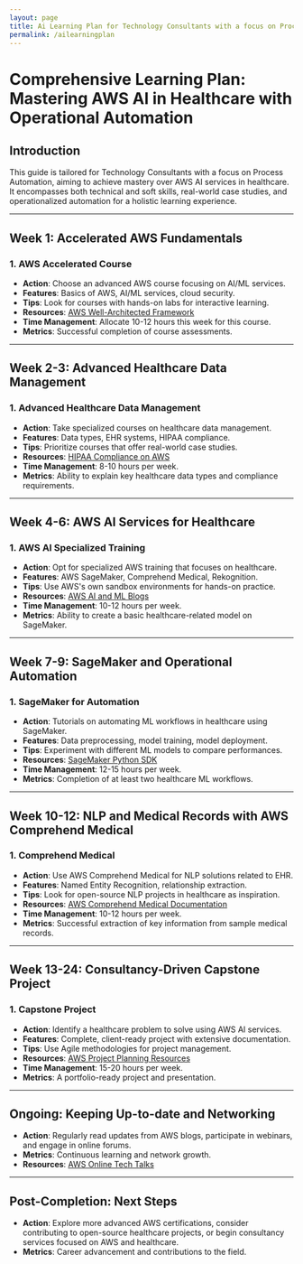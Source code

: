 ```yaml
---
layout: page
title: Ai Learning Plan for Technology Consultants with a focus on Process Automation
permalink: /ailearningplan
---
```

# Comprehensive Learning Plan: Mastering AWS AI in Healthcare with Operational Automation

## Introduction
This guide is tailored for Technology Consultants with a focus on Process Automation, aiming to achieve mastery over AWS AI services in healthcare. It encompasses both technical and soft skills, real-world case studies, and operationalized automation for a holistic learning experience.

---

## Week 1: Accelerated AWS Fundamentals

### 1. AWS Accelerated Course
- **Action**: Choose an advanced AWS course focusing on AI/ML services.
- **Features**: Basics of AWS, AI/ML services, cloud security.
- **Tips**: Look for courses with hands-on labs for interactive learning.
- **Resources**: [AWS Well-Architected Framework](https://aws.amazon.com/architecture/well-architected/)
- **Time Management**: Allocate 10-12 hours this week for this course.
- **Metrics**: Successful completion of course assessments.

---

## Week 2-3: Advanced Healthcare Data Management

### 1. Advanced Healthcare Data Management
- **Action**: Take specialized courses on healthcare data management.
- **Features**: Data types, EHR systems, HIPAA compliance.
- **Tips**: Prioritize courses that offer real-world case studies.
- **Resources**: [HIPAA Compliance on AWS](https://aws.amazon.com/compliance/hipaa-compliance/)
- **Time Management**: 8-10 hours per week.
- **Metrics**: Ability to explain key healthcare data types and compliance requirements.

---

## Week 4-6: AWS AI Services for Healthcare

### 1. AWS AI Specialized Training
- **Action**: Opt for specialized AWS training that focuses on healthcare.
- **Features**: AWS SageMaker, Comprehend Medical, Rekognition.
- **Tips**: Use AWS's own sandbox environments for hands-on practice.
- **Resources**: [AWS AI and ML Blogs](https://aws.amazon.com/blogs/machine-learning/)
- **Time Management**: 10-12 hours per week.
- **Metrics**: Ability to create a basic healthcare-related model on SageMaker.

---

## Week 7-9: SageMaker and Operational Automation

### 1. SageMaker for Automation
- **Action**: Tutorials on automating ML workflows in healthcare using SageMaker.
- **Features**: Data preprocessing, model training, model deployment.
- **Tips**: Experiment with different ML models to compare performances.
- **Resources**: [SageMaker Python SDK](https://sagemaker.readthedocs.io/en/stable/)
- **Time Management**: 12-15 hours per week.
- **Metrics**: Completion of at least two healthcare ML workflows.

---

## Week 10-12: NLP and Medical Records with AWS Comprehend Medical

### 1. Comprehend Medical
- **Action**: Use AWS Comprehend Medical for NLP solutions related to EHR.
- **Features**: Named Entity Recognition, relationship extraction.
- **Tips**: Look for open-source NLP projects in healthcare as inspiration.
- **Resources**: [AWS Comprehend Medical Documentation](https://docs.aws.amazon.com/comprehend/latest/dg/what-is.html)
- **Time Management**: 10-12 hours per week.
- **Metrics**: Successful extraction of key information from sample medical records.

---

## Week 13-24: Consultancy-Driven Capstone Project

### 1. Capstone Project
- **Action**: Identify a healthcare problem to solve using AWS AI services.
- **Features**: Complete, client-ready project with extensive documentation.
- **Tips**: Use Agile methodologies for project management.
- **Resources**: [AWS Project Planning Resources](https://aws.amazon.com/architecture/planning/)
- **Time Management**: 15-20 hours per week.
- **Metrics**: A portfolio-ready project and presentation.

---

## Ongoing: Keeping Up-to-date and Networking

- **Action**: Regularly read updates from AWS blogs, participate in webinars, and engage in online forums.
- **Metrics**: Continuous learning and network growth.
- **Resources**: [AWS Online Tech Talks](https://aws.amazon.com/about-aws/events/monthlywebinarseries/)

---

## Post-Completion: Next Steps

- **Action**: Explore more advanced AWS certifications, consider contributing to open-source healthcare projects, or begin consultancy services focused on AWS and healthcare.
- **Metrics**: Career advancement and contributions to the field.

